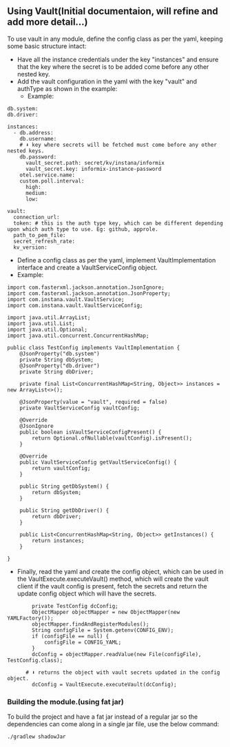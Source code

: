 ## Using Vault(Initial documentaion, will refine and add more detail...)

To use vault in any module, define the config class as per the yaml, keeping some basic structure intact:
	
  - Have all the instance credentials under the key "instances" and ensure that the key where the secret is to be added come before any other nested key.
  - Add the vault configuration in the yaml with the key "vault" and authType as shown in the example:
	- Example:
```
db.system: 
db.driver:  
  
instances:  
  - db.address: 
    db.username:   
    # ⬇️ key where secrets will be fetched must come before any other nested keys.
    db.password:  
      vault_secret.path: secret/kv/instana/informix  
      vault_secret.key: informix-instance-password  
    otel.service.name: 
    custom.poll.interval:  
      high:  
      medium: 
      low:

vault:
  connection_url: 
  token: # this is the auth type key, which can be different depending upon which auth type to use. Eg: github, approle.
  path_to_pem_file: 
  secret_refresh_rate: 
  kv_version: 

```

   - Define a config class as per the yaml, implement VaultImplementation interface and create a VaultServiceConfig object.
   - Example:
```
import com.fasterxml.jackson.annotation.JsonIgnore;  
import com.fasterxml.jackson.annotation.JsonProperty;  
import com.instana.vault.VaultService;  
import com.instana.vault.VaultServiceConfig;  
  
import java.util.ArrayList;  
import java.util.List;  
import java.util.Optional;  
import java.util.concurrent.ConcurrentHashMap;  
  
public class TestConfig implements VaultImplementation {  
    @JsonProperty("db.system")  
    private String dbSystem;  
    @JsonProperty("db.driver")  
    private String dbDriver;  
    
    private final List<ConcurrentHashMap<String, Object>> instances = new ArrayList<>();  
    
    @JsonProperty(value = "vault", required = false)  
    private VaultServiceConfig vaultConfig;  
  
    @Override  
    @JsonIgnore    
    public boolean isVaultServiceConfigPresent() {  
        return Optional.ofNullable(vaultConfig).isPresent();  
    }  
  
    @Override  
    public VaultServiceConfig getVaultServiceConfig() {  
        return vaultConfig;  
    }  
  
    public String getDbSystem() {  
        return dbSystem;  
    }  
  
    public String getDbDriver() {  
        return dbDriver;  
    }  
  
    public List<ConcurrentHashMap<String, Object>> getInstances() {  
        return instances;  
    }  
  
}
```

 - Finally, read the yaml and create the config object, which can be used in the VaultExecute.executeVault(<config>) method,
   which will create the vault client if the vault config is present, fetch the secrets and return the update config object which will have the secrets.

```
        private TestConfig dcConfig;
        ObjectMapper objectMapper = new ObjectMapper(new YAMLFactory());
        objectMapper.findAndRegisterModules();
        String configFile = System.getenv(CONFIG_ENV);
        if (configFile == null) {
            configFile = CONFIG_YAML;
        }
        dcConfig = objectMapper.readValue(new File(configFile), TestConfig.class);

      # ⬇️ returns the object with vault secrets updated in the config object.
        dcConfig = VaultExecute.executeVault(dcConfig);
```

### Building the module.(using fat jar)
To build the project and have a fat jar instead of a regular jar so the dependencies can come along in a single jar file, use the below command:

```
./gradlew shadowJar
```
